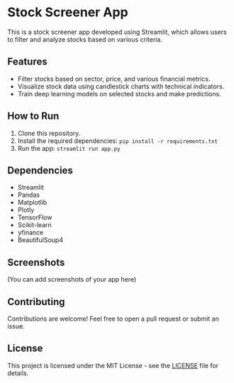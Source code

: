 # Stock Screener App

This is a stock screener app developed using Streamlit, which allows users to filter and analyze stocks based on various criteria. 

## Features

- Filter stocks based on sector, price, and various financial metrics.
- Visualize stock data using candlestick charts with technical indicators.
- Train deep learning models on selected stocks and make predictions.

## How to Run

1. Clone this repository.
2. Install the required dependencies: `pip install -r requirements.txt`
3. Run the app: `streamlit run app.py`

## Dependencies

- Streamlit
- Pandas
- Matplotlib
- Plotly
- TensorFlow
- Scikit-learn
- yfinance
- BeautifulSoup4

## Screenshots

(You can add screenshots of your app here)

## Contributing

Contributions are welcome! Feel free to open a pull request or submit an issue.

## License

This project is licensed under the MIT License - see the [LICENSE](LICENSE) file for details.
